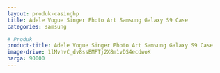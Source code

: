 ```yaml
---
layout: produk-casinghp
title: Adele Vogue Singer Photo Art Samsung Galaxy S9 Case
categories: samsung

# Produk
product-title: Adele Vogue Singer Photo Art Samsung Galaxy S9 Case
image-drive: 1lMvhvC_dv8ssBMPTj2X8m1vDS4ecdwoK
harga: 90000
---
```


